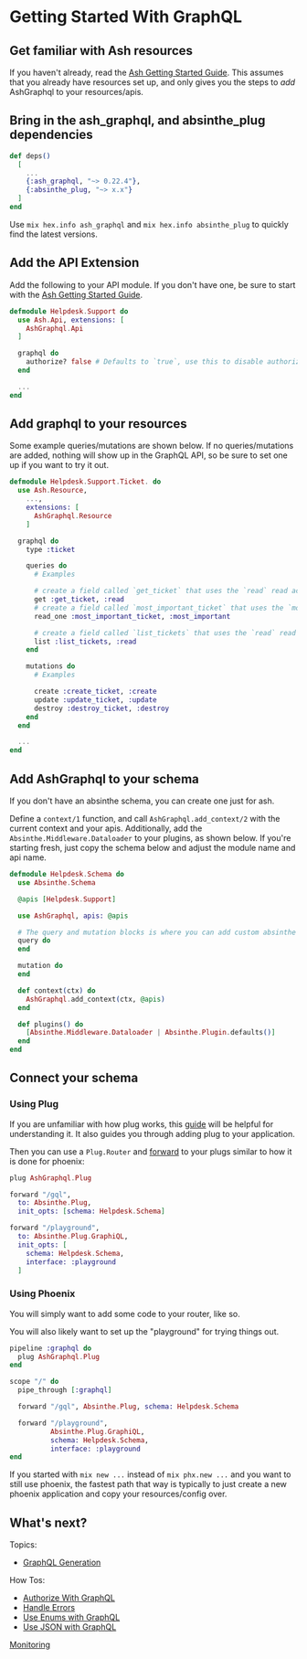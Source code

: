# Getting Started With GraphQL

## Get familiar with Ash resources

If you haven't already, read the [Ash Getting Started Guide](https://hexdocs.pm/ash/get-started.html). This assumes that you already have resources set up, and only gives you the steps to _add_ AshGraphql to your resources/apis.

## Bring in the ash_graphql, and absinthe_plug dependencies

```elixir
def deps()
  [
    ...
    {:ash_graphql, "~> 0.22.4"},
    {:absinthe_plug, "~> x.x"}
  ]
end
```

Use `mix hex.info ash_graphql` and `mix hex.info absinthe_plug` to quickly find the latest versions.

## Add the API Extension

Add the following to your API module. If you don't have one, be sure to start with the [Ash Getting Started Guide](https://hexdocs.pm/ash/get-started.html).

```elixir
defmodule Helpdesk.Support do
  use Ash.Api, extensions: [
    AshGraphql.Api
  ]

  graphql do
    authorize? false # Defaults to `true`, use this to disable authorization for the entire API (you probably only want this while prototyping)
  end

  ... 
end
```

## Add graphql to your resources

Some example queries/mutations are shown below. If no queries/mutations are added, nothing will show up in the GraphQL API, so be sure to set one up if you want to try it out.

```elixir
defmodule Helpdesk.Support.Ticket. do
  use Ash.Resource,
    ...,
    extensions: [
      AshGraphql.Resource
    ]

  graphql do
    type :ticket

    queries do
      # Examples

      # create a field called `get_ticket` that uses the `read` read action to fetch a single ticke
      get :get_ticket, :read 
      # create a field called `most_important_ticket` that uses the `most_important` read action to fetch a single record
      read_one :most_important_ticket, :most_important 

      # create a field called `list_tickets` that uses the `read` read action to fetch a list of tickets
      list :list_tickets, :read 
    end

    mutations do
      # Examples

      create :create_ticket, :create
      update :update_ticket, :update
      destroy :destroy_ticket, :destroy
    end
  end

  ...
end
```

## Add AshGraphql to your schema

If you don't have an absinthe schema, you can create one just for ash.

Define a `context/1` function, and call `AshGraphql.add_context/2` with the current context and your apis. Additionally, add the `Absinthe.Middleware.Dataloader` to your plugins, as shown below. If you're starting fresh, just copy the schema below and adjust the module name and api name.

```elixir
defmodule Helpdesk.Schema do
  use Absinthe.Schema

  @apis [Helpdesk.Support]

  use AshGraphql, apis: @apis

  # The query and mutation blocks is where you can add custom absinthe code
  query do
  end

  mutation do
  end

  def context(ctx) do
    AshGraphql.add_context(ctx, @apis)
  end

  def plugins() do
    [Absinthe.Middleware.Dataloader | Absinthe.Plugin.defaults()]
  end
end
```

## Connect your schema

### Using Plug

If you are unfamiliar with how plug works, this [guide](https://elixirschool.com/en/lessons/specifics/plug/#dependencies) will be helpful for understanding it. It also guides you through
adding plug to your application.

Then you can use a `Plug.Router` and [forward](https://hexdocs.pm/plug/Plug.Router.html#forward/2) to your plugs similar to how it is done for phoenix:

```elixir
plug AshGraphql.Plug

forward "/gql",
  to: Absinthe.Plug,
  init_opts: [schema: Helpdesk.Schema]

forward "/playground",
  to: Absinthe.Plug.GraphiQL,
  init_opts: [
    schema: Helpdesk.Schema,
    interface: :playground
  ]
```

### Using Phoenix

You will simply want to add some code to your router, like so.

You will also likely want to set up the "playground" for trying things out.

```elixir
pipeline :graphql do
  plug AshGraphql.Plug
end

scope "/" do
  pipe_through [:graphql]

  forward "/gql", Absinthe.Plug, schema: Helpdesk.Schema

  forward "/playground",
          Absinthe.Plug.GraphiQL,
          schema: Helpdesk.Schema,
          interface: :playground
end
```

If you started with `mix new ...` instead of `mix phx.new ...` and you want to
still use phoenix, the fastest path that way is typically to just create a new
phoenix application and copy your resources/config over.

## What's next?

Topics:
- [GraphQL Generation](/documentation/topics/graphql-generation.md)

How Tos:
- [Authorize With GraphQL](/documentation/how_to/authorize-with-graphql.md)
- [Handle Errors](/documentation/how_to/handle-errors.md)
- [Use Enums with GraphQL](/documentation/how_to/use-enums-with-graphql.md)
- [Use JSON with GraphQL](/documentation/how_to/use-json-with-graphql.md)

[Monitoring](/documentation/monitoring.md)
